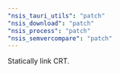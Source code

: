 ```yaml
---
"nsis_tauri_utils": "patch"
"nsis_download": "patch"
"nsis_process": "patch"
"nsis_semvercompare": "patch"
---
```


Statically link CRT.
